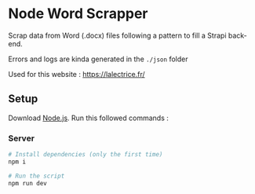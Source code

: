# Node Word Scrapper

Scrap data from Word (.docx) files following a pattern to fill a Strapi back-end.

Errors and logs are kinda generated in the `./json` folder

Used for this website : https://lalectrice.fr/

## Setup

Download [Node.js](https://nodejs.org/en/download/).
Run this followed commands :

### Server

```bash
# Install dependencies (only the first time)
npm i

# Run the script
npm run dev
```
